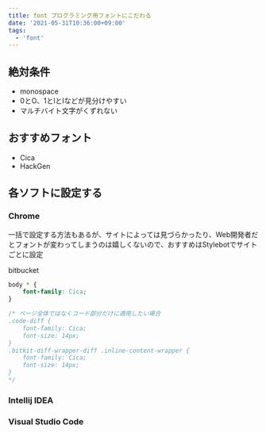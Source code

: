 ```yaml
---
title: font プログラミング用フォントにこだわる
date: '2021-05-31T10:36:00+09:00'
tags:
  - 'font'
---
```


## 絶対条件

- monospace
- 0とO、1とlとIなどが見分けやすい
- マルチバイト文字がくずれない

## おすすめフォント

- Cica
- HackGen

## 各ソフトに設定する

### Chrome

一括で設定する方法もあるが、サイトによっては見づらかったり、Web開発者だとフォントが変わってしまうのは嬉しくないので、おすすめはStylebotでサイトごとに設定

bitbucket

```css
body * {
    font-family: Cica;
}

/* ページ全体ではなくコード部分だけに適用したい場合
.code-diff {
    font-family: Cica;
    font-size: 14px;
}
.bitkit-diff-wrapper-diff .inline-content-wrapper {
    font-family: Cica;
    font-size: 14px;
}
*/
```

### Intellij IDEA

### Visual Studio Code
